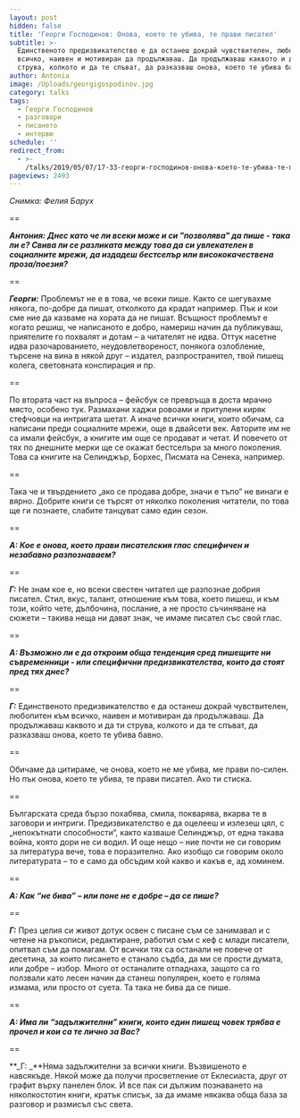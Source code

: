 ```yaml
---
layout: post
hidden: false
title: 'Георги Господинов: Онова, което те убива, те прави писател'
subtitle: >-
  Единственото предизвикателство е да останеш докрай чувствителен, любопитен към
  всичко, наивен и мотивиран да продължаваш. Да продължаваш каквото и да ти
  струва, колкото и да те спъват, да разказваш онова, което те убива бавно
author: Antonia
image: /Uploads/georgigospodinov.jpg
category: talks
tags:
  - Георги Господинов
  - разговори
  - писането
  - интервю
schedule: ''
redirect_from:
  - >-
    /talks/2019/05/07/17-33-георги-господинов-онова-което-те-убива-те-прави-писател
pageviews: 2493
---
```

_Снимка: Фелия Барух_

\==

**_Антония: Днес като че ли всеки може и си "позволява" да пише - така ли е? Свива ли се разликата между това да си увлекателен в социалните мрежи, да издадеш бестселър или висококачествена проза/поезия?_**

\==

**_Георги:_** Проблемът не е в това, че всеки пише. Както се шегувахме някога, по-добре да пишат, отколкото да крадат например. Пък и кои сме ние да казваме на хората да не пишат. Всъщност проблемът е когато решиш, че написаното е добро, намериш начин да публикуваш, приятелите го похвалят и дотам – а читателят не идва. Оттук насетне идва разочарованието, неудовлетвореност, понякога озлобление, търсене на вина в някой друг – издател, разпространител, твой пишещ колега, световната конспирация и пр. 

\==

По втората част на въпроса – фейсбук се превръща в доста мрачно място, особено тук. Размахани хаджи ровоами и притулени киряк стефчовци на интригата шетат. А иначе всички книги, които обичам, са написани преди социалните мрежи, още в двайсети век. Авторите им не са имали фейсбук, а книгите им още се продават и четат. И повечето от тях по днешните мерки ще се окажат бестселъри за много поколения. Това са книгите на Селинджър, Борхес, Писмата на Сенека, например. 

\==

Така че и твърдението „ако се продава добре, значи е тъпо“ не винаги е вярно. Добрите книги се търсят от няколко поколения читатели, по това ще ги познаете, слабите танцуват само един сезон. 

\==

**_А: Кое е онова, което прави писателския глас специфичен и незабавно разпознаваем?_**

\==

**_Г:_** Не знам кое е, но всеки свестен читател ще разпознае добрия писател. Стил, вкус, талант, отношение към това, което пишеш, и към този, който чете, дълбочина, послание, а не просто съчиняване на сюжети – такива неща ни дават знак, че имаме писател със свой глас.

\==

**_А: Възможно ли е да откроим обща тенденция сред пишещите ни съвременници - или специфични предизвикателства, които да стоят пред тях днес?_**

\==

**_Г:_** Единственото предизвикателство е да останеш докрай чувствителен, любопитен към всичко, наивен и мотивиран да продължаваш. Да продължаваш каквото и да ти струва, колкото и да те спъват, да разказваш онова, което те убива бавно. 

\==

Обичаме да цитираме, че онова, което не ме убива, ме прави по-силен. Но пък онова, което те убива, те прави писател. Ако ти стиска. 

\==

Българската среда бързо похабява, смила, покварява, вкарва те в заговори и интриги. Предизвикателство е да оцелееш и излезеш цял, с „непокътнати способности“, както казваше Селинджър, от една такава война, която дори не си водил. И още нещо – ние почти не си говорим за литература вече, това е поразително. Ако изобщо си говорим около литературата – то е само да обсъдим кой какво и какъв е, ад хоминем.

\==

**_А: Как “не бива” – или поне не е добре – да се пише?_**

_\==_

**_Г:_** През целия си живот дотук освен с писане съм се занимавал и с четене на ръкописи, редактиране, работил съм с кеф с млади писатели, опитвал съм да помагам. От всички тях са останали не повече от десетина, за които писането е станало съдба, да ми се прости думата, или добре – избор. Много от останалите отпаднаха, защото са го ползвали като лесен начин да станеш популярен, което е голяма измама, или просто от суета. Та така не бива да се пише. 

\==

**_А: Има ли “задължителни” книги, които един пишещ човек трябва е прочел и кои са те лично за Вас?_**

\==

**_Г: _**Няма задължителни за всички книги. Възвишеното е навсякъде. Някой може да получи просветление от Еклесиаста, друг от графит върху панелен блок. И все пак си дължим познаването на няколкостотин книги, кратък списък, за да имаме някаква обща база за разговор и размисъл със света.
